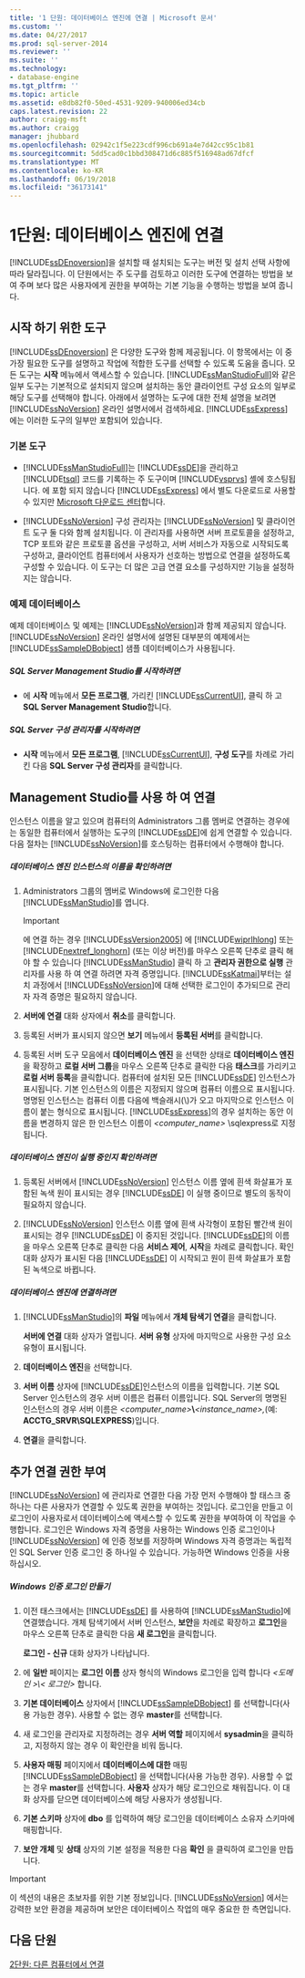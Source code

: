 ```yaml
---
title: '1 단원: 데이터베이스 엔진에 연결 | Microsoft 문서'
ms.custom: ''
ms.date: 04/27/2017
ms.prod: sql-server-2014
ms.reviewer: ''
ms.suite: ''
ms.technology:
- database-engine
ms.tgt_pltfrm: ''
ms.topic: article
ms.assetid: e8db82f0-50ed-4531-9209-940006ed34cb
caps.latest.revision: 22
author: craigg-msft
ms.author: craigg
manager: jhubbard
ms.openlocfilehash: 02942c1f5e223cdf996cb691a4e7d42cc95c1b81
ms.sourcegitcommit: 5dd5cad0c1bbd308471d6c885f516948ad67dfcf
ms.translationtype: MT
ms.contentlocale: ko-KR
ms.lasthandoff: 06/19/2018
ms.locfileid: "36173141"
---
```

# <a name="lesson-1-connecting-to-the-database-engine"></a>1단원: 데이터베이스 엔진에 연결
  [!INCLUDE[ssDEnoversion](../includes/ssdenoversion-md.md)]을 설치할 때 설치되는 도구는 버전 및 설치 선택 사항에 따라 달라집니다. 이 단원에서는 주 도구를 검토하고 이러한 도구에 연결하는 방법을 보여 주며 보다 많은 사용자에게 권한을 부여하는 기본 기능을 수행하는 방법을 보여 줍니다.  
  
  
  
##  <a name="tools"></a> 시작 하기 위한 도구  
 [!INCLUDE[ssDEnoversion](../includes/ssdenoversion-md.md)] 은 다양한 도구와 함께 제공됩니다. 이 항목에서는 이 중 가장 필요한 도구를 설명하고 작업에 적합한 도구를 선택할 수 있도록 도움을 줍니다. 모든 도구는 **시작** 메뉴에서 액세스할 수 있습니다. [!INCLUDE[ssManStudioFull](../includes/ssmanstudiofull-md.md)]와 같은 일부 도구는 기본적으로 설치되지 않으며 설치하는 동안 클라이언트 구성 요소의 일부로 해당 도구를 선택해야 합니다. 아래에서 설명하는 도구에 대한 전체 설명을 보려면 [!INCLUDE[ssNoVersion](../includes/ssnoversion-md.md)] 온라인 설명서에서 검색하세요. [!INCLUDE[ssExpress](../includes/ssexpress-md.md)] 에는 이러한 도구의 일부만 포함되어 있습니다.  
  
### <a name="basic-tools"></a>기본 도구  
  
-   [!INCLUDE[ssManStudioFull](../includes/ssmanstudiofull-md.md)]는 [!INCLUDE[ssDE](../includes/ssde-md.md)]을 관리하고 [!INCLUDE[tsql](../includes/tsql-md.md)] 코드를 기록하는 주 도구이며 [!INCLUDE[vsprvs](../includes/vsprvs-md.md)] 셸에 호스팅됩니다. 에 포함 되지 않습니다 [!INCLUDE[ssExpress](../includes/ssexpress-md.md)] 에서 별도 다운로드로 사용할 수 있지만 [Microsoft 다운로드 센터](http://go.microsoft.com/fwlink/?LinkId=144346)합니다.  
  
-   [!INCLUDE[ssNoVersion](../includes/ssnoversion-md.md)] 구성 관리자는 [!INCLUDE[ssNoVersion](../includes/ssnoversion-md.md)] 및 클라이언트 도구 둘 다와 함께 설치됩니다. 이 관리자를 사용하면 서버 프로토콜을 설정하고, TCP 포트와 같은 프로토콜 옵션을 구성하고, 서버 서비스가 자동으로 시작되도록 구성하고, 클라이언트 컴퓨터에서 사용자가 선호하는 방법으로 연결을 설정하도록 구성할 수 있습니다. 이 도구는 더 많은 고급 연결 요소를 구성하지만 기능을 설정하지는 않습니다.  
  
### <a name="sample-database"></a>예제 데이터베이스  
 예제 데이터베이스 및 예제는 [!INCLUDE[ssNoVersion](../includes/ssnoversion-md.md)]과 함께 제공되지 않습니다. [!INCLUDE[ssNoVersion](../includes/ssnoversion-md.md)] 온라인 설명서에 설명된 대부분의 예제에서는 [!INCLUDE[ssSampleDBobject](../includes/sssampledbobject-md.md)] 샘플 데이터베이스가 사용됩니다.  
  
##### <a name="to-start-sql-server-management-studio"></a>SQL Server Management Studio를 시작하려면  
  
-   에 **시작** 메뉴에서 **모든 프로그램**, 가리킨 [!INCLUDE[ssCurrentUI](../includes/sscurrentui-md.md)], 클릭 하 고 **SQL Server Management Studio**합니다.  
  
##### <a name="to-start-sql-server-configuration-manager"></a>SQL Server 구성 관리자를 시작하려면  
  
-   **시작** 메뉴에서 **모든 프로그램**, [!INCLUDE[ssCurrentUI](../includes/sscurrentui-md.md)], **구성 도구**를 차례로 가리킨 다음 **SQL Server 구성 관리자**를 클릭합니다.  
  
##  <a name="connect"></a> Management Studio를 사용 하 여 연결  
 인스턴스 이름을 알고 있으며 컴퓨터의 Administrators 그룹 멤버로 연결하는 경우에는 동일한 컴퓨터에서 실행하는 도구의 [!INCLUDE[ssDE](../includes/ssde-md.md)]에 쉽게 연결할 수 있습니다. 다음 절차는 [!INCLUDE[ssNoVersion](../includes/ssnoversion-md.md)]를 호스팅하는 컴퓨터에서 수행해야 합니다.  
  
##### <a name="to-determine-the-name-of-the-instance-of-the-database-engine"></a>데이터베이스 엔진 인스턴스의 이름을 확인하려면  
  
1.  Administrators 그룹의 멤버로 Windows에 로그인한 다음 [!INCLUDE[ssManStudio](../includes/ssmanstudio-md.md)]를 엽니다.  
  
    > [!IMPORTANT]  
    >  에 연결 하는 경우 [!INCLUDE[ssVersion2005](../includes/ssversion2005-md.md)] 에 [!INCLUDE[wiprlhlong](../includes/wiprlhlong-md.md)] 또는 [!INCLUDE[nextref_longhorn](../includes/nextref-longhorn-md.md)] (또는 이상 버전)를 마우스 오른쪽 단추로 클릭 해야 할 수 있습니다 [!INCLUDE[ssManStudio](../includes/ssmanstudio-md.md)] 클릭 하 고 **관리자 권한으로 실행** 관리자를 사용 하 여 연결 하려면 자격 증명입니다. [!INCLUDE[ssKatmai](../includes/sskatmai-md.md)]부터는 설치 과정에서 [!INCLUDE[ssNoVersion](../includes/ssnoversion-md.md)]에 대해 선택한 로그인이 추가되므로 관리자 자격 증명은 필요하지 않습니다.  
  
2.  **서버에 연결** 대화 상자에서 **취소**를 클릭합니다.  
  
3.  등록된 서버가 표시되지 않으면 **보기** 메뉴에서 **등록된 서버**를 클릭합니다.  
  
4.  등록된 서버 도구 모음에서 **데이터베이스 엔진** 을 선택한 상태로 **데이터베이스 엔진**을 확장하고 **로컬 서버 그룹**을 마우스 오른쪽 단추로 클릭한 다음 **태스크**를 가리키고 **로컬 서버 등록**을 클릭합니다. 컴퓨터에 설치된 모든 [!INCLUDE[ssDE](../includes/ssde-md.md)] 인스턴스가 표시됩니다. 기본 인스턴스의 이름은 지정되지 않으며 컴퓨터 이름으로 표시됩니다. 명명된 인스턴스는 컴퓨터 이름 다음에 백슬래시(\\)가 오고 마지막으로 인스턴스 이름이 붙는 형식으로 표시됩니다. [!INCLUDE[ssExpress](../includes/ssexpress-md.md)]의 경우 설치하는 동안 이름을 변경하지 않은 한 인스턴스 이름이 *<computer_name>* \sqlexpress로 지정됩니다.  
  
##### <a name="to-verify-that-the-database-engine-is-running"></a>데이터베이스 엔진이 실행 중인지 확인하려면  
  
1.  등록된 서버에서 [!INCLUDE[ssNoVersion](../includes/ssnoversion-md.md)] 인스턴스 이름 옆에 흰색 화살표가 포함된 녹색 원이 표시되는 경우 [!INCLUDE[ssDE](../includes/ssde-md.md)] 이 실행 중이므로 별도의 동작이 필요하지 않습니다.  
  
2.  [!INCLUDE[ssNoVersion](../includes/ssnoversion-md.md)] 인스턴스 이름 옆에 흰색 사각형이 포함된 빨간색 원이 표시되는 경우 [!INCLUDE[ssDE](../includes/ssde-md.md)] 이 중지된 것입니다. [!INCLUDE[ssDE](../includes/ssde-md.md)]의 이름을 마우스 오른쪽 단추로 클릭한 다음 **서비스 제어**, **시작**을 차례로 클릭합니다. 확인 대화 상자가 표시된 다음 [!INCLUDE[ssDE](../includes/ssde-md.md)] 이 시작되고 원이 흰색 화살표가 포함된 녹색으로 바뀝니다.  
  
##### <a name="to-connect-to-the-database-engine"></a>데이터베이스 엔진에 연결하려면  
  
1.  [!INCLUDE[ssManStudio](../includes/ssmanstudio-md.md)]의 **파일** 메뉴에서 **개체 탐색기 연결**을 클릭합니다.  
  
     **서버에 연결** 대화 상자가 열립니다. **서버 유형** 상자에 마지막으로 사용한 구성 요소 유형이 표시됩니다.  
  
2.  **데이터베이스 엔진**을 선택합니다.  
  
3.  **서버 이름** 상자에 [!INCLUDE[ssDE](../includes/ssde-md.md)]인스턴스의 이름을 입력합니다. 기본 SQL Server 인스턴스의 경우 서버 이름은 컴퓨터 이름입니다. SQL Server의 명명된 인스턴스의 경우 서버 이름은 *<computer_name>***\\***<instance_name>,*(예: **ACCTG_SRVR\SQLEXPRESS**)입니다.  
  
4.  **연결**을 클릭합니다.  
  
##  <a name="additional"></a> 추가 연결 권한 부여  
 [!INCLUDE[ssNoVersion](../includes/ssnoversion-md.md)] 에 관리자로 연결한 다음 가장 먼저 수행해야 할 태스크 중 하나는 다른 사용자가 연결할 수 있도록 권한을 부여하는 것입니다. 로그인을 만들고 이 로그인이 사용자로서 데이터베이스에 액세스할 수 있도록 권한을 부여하여 이 작업을 수행합니다. 로그인은 Windows 자격 증명을 사용하는 Windows 인증 로그인이나 [!INCLUDE[ssNoVersion](../includes/ssnoversion-md.md)] 에 인증 정보를 저장하며 Windows 자격 증명과는 독립적인 SQL Server 인증 로그인 중 하나일 수 있습니다. 가능하면 Windows 인증을 사용하십시오.  
  
##### <a name="create-a-windows-authentication-login"></a>Windows 인증 로그인 만들기  
  
1.  이전 태스크에서는 [!INCLUDE[ssDE](../includes/ssde-md.md)] 를 사용하여 [!INCLUDE[ssManStudio](../includes/ssmanstudio-md.md)]에 연결했습니다. 개체 탐색기에서 서버 인스턴스, **보안**을 차례로 확장하고 **로그인**을 마우스 오른쪽 단추로 클릭한 다음 **새 로그인**을 클릭합니다.  
  
     **로그인 - 신규** 대화 상자가 나타납니다.  
  
2.  에 **일반** 페이지는 **로그인 이름** 상자 형식의 Windows 로그인을 입력 합니다  *\<도메인 >\\< 로그인\>* 합니다.  
  
3.  **기본 데이터베이스** 상자에서 [!INCLUDE[ssSampleDBobject](../includes/sssampledbobject-md.md)] 를 선택합니다(사용 가능한 경우). 사용할 수 없는 경우 **master**를 선택합니다.  
  
4.  새 로그인을 관리자로 지정하려는 경우 **서버 역할** 페이지에서 **sysadmin**을 클릭하고, 지정하지 않는 경우 이 확인란을 비워 둡니다.  
  
5.  **사용자 매핑** 페이지에서 **데이터베이스에 대한** 매핑 [!INCLUDE[ssSampleDBobject](../includes/sssampledbobject-md.md)] 을 선택합니다(사용 가능한 경우). 사용할 수 없는 경우 **master**를 선택합니다. **사용자** 상자가 해당 로그인으로 채워집니다. 이 대화 상자를 닫으면 데이터베이스에 해당 사용자가 생성됩니다.  
  
6.  **기본 스키마** 상자에 **dbo** 를 입력하여 해당 로그인을 데이터베이스 소유자 스키마에 매핑합니다.  
  
7.  **보안 개체** 및 **상태** 상자의 기본 설정을 적용한 다음 **확인** 을 클릭하여 로그인을 만듭니다.  
  
> [!IMPORTANT]  
>  이 섹션의 내용은 초보자를 위한 기본 정보입니다. [!INCLUDE[ssNoVersion](../includes/ssnoversion-md.md)] 에서는 강력한 보안 환경을 제공하며 보안은 데이터베이스 작업의 매우 중요한 한 측면입니다.  
  
## <a name="next-lesson"></a>다음 단원  
 [2단원: 다른 컴퓨터에서 연결](lesson-2-connecting-from-another-computer.md)  
  
  